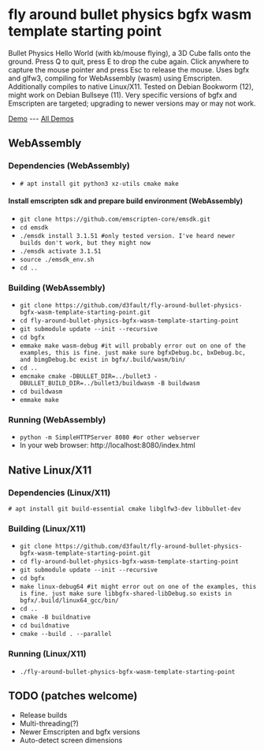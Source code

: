 # fly around bullet physics bgfx wasm template starting point

Bullet Physics Hello World (with kb/mouse flying), a 3D Cube falls onto the ground. Press Q to quit, press E to drop the cube again. Click anywhere to capture the mouse pointer and press Esc to release the mouse. Uses bgfx and glfw3, compiling for WebAssembly (wasm) using Emscripten. Additionally compiles to native Linux/X11. Tested on Debian Bookworm (12), might work on Debian Bullseye (11). Very specific versions of bgfx and Emscripten are targeted; upgrading to newer versions may or may not work.

[Demo](http://d3fault.github.io/wasm-3d-demos/fly-around-bullet-physics-bgfx-wasm-with-2d-overlay-and-cube-control/index.html) --- [All Demos](http://d3fault.github.io/wasm-3d-demos/index.html)

## WebAssembly

### Dependencies (WebAssembly)

* `# apt install git python3 xz-utils cmake make`

#### Install emscripten sdk and prepare build environment (WebAssembly)

* `git clone https://github.com/emscripten-core/emsdk.git`
* `cd emsdk`
* `./emsdk install 3.1.51 #only tested version. I've heard newer builds don't work, but they might now`
* `./emsdk activate 3.1.51`
* `source ./emsdk_env.sh`
* `cd ..`

### Building (WebAssembly)

* `git clone https://github.com/d3fault/fly-around-bullet-physics-bgfx-wasm-template-starting-point.git`
* `cd fly-around-bullet-physics-bgfx-wasm-template-starting-point`
* `git submodule update --init --recursive`
* `cd bgfx`
* `emmake make wasm-debug #it will probably error out on one of the examples, this is fine. just make sure bgfxDebug.bc, bxDebug.bc, and bimgDebug.bc exist in bgfx/.build/wasm/bin/`
* `cd ..`
* `emcmake cmake -DBULLET_DIR=../bullet3 -DBULLET_BUILD_DIR=../bullet3/buildwasm -B buildwasm`
* `cd buildwasm`
* `emmake make`

### Running (WebAssembly)

* `python -m SimpleHTTPServer 8080 #or other webserver`
* In your web browser: http://localhost:8080/index.html

## Native Linux/X11

### Dependencies (Linux/X11)

`# apt install git build-essential cmake libglfw3-dev libbullet-dev`

### Building (Linux/X11)

* `git clone https://github.com/d3fault/fly-around-bullet-physics-bgfx-wasm-template-starting-point.git`
* `cd fly-around-bullet-physics-bgfx-wasm-template-starting-point`
* `git submodule update --init --recursive`
* `cd bgfx`
* `make linux-debug64 #it might error out on one of the examples, this is fine. just make sure libbgfx-shared-libDebug.so exists in bgfx/.build/linux64_gcc/bin/`
* `cd ..`
* `cmake -B buildnative`
* `cd buildnative`
* `cmake --build . --parallel`

### Running (Linux/X11)

* `./fly-around-bullet-physics-bgfx-wasm-template-starting-point`

## TODO (patches welcome)

* Release builds
* Multi-threading(?)
* Newer Emscripten and bgfx versions
* Auto-detect screen dimensions
